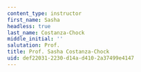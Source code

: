 ```yaml
---
content_type: instructor
first_name: Sasha
headless: true
last_name: Costanza-Chock
middle_initial: ''
salutation: Prof.
title: Prof. Sasha Costanza-Chock
uid: def22031-2230-d14a-d410-2a37499e4147
---
```


